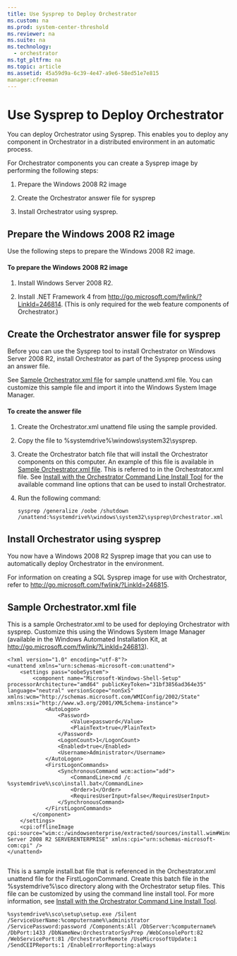 ```yaml
---
title: Use Sysprep to Deploy Orchestrator
ms.custom: na
ms.prod: system-center-threshold
ms.reviewer: na
ms.suite: na
ms.technology: 
  - orchestrator
ms.tgt_pltfrm: na
ms.topic: article
ms.assetid: 45a59d9a-6c39-4e47-a9e6-58ed51e7e815
manager:cfreeman
---
```

# Use Sysprep to Deploy Orchestrator
You can deploy Orchestrator using Sysprep. This enables you to deploy any component in Orchestrator in a distributed environment in an automatic process.  
  
For Orchestrator components you can create a Sysprep image by performing the following steps:  
  
1.  Prepare the Windows 2008 R2 image  
  
2.  Create the Orchestrator answer file for sysprep  
  
3.  Install Orchestrator using sysprep.  
  
## <a name="SCO_sysprep1"></a>Prepare the Windows 2008 R2 image  
Use the following steps to prepare the Windows 2008 R2 image.  
  
#### To prepare the Windows 2008 R2 image  
  
1.  Install Windows Server 2008 R2.  
  
2.  Install .NET Framework 4 from [http:\/\/go.microsoft.com\/fwlink\/?LinkId\=246814](http://go.microsoft.com/fwlink/?LinkId=246814). \(This is only required for the web feature components of Orchestrator.\)  
  
## <a name="SCO_sysprep2"></a>Create the Orchestrator answer file for sysprep  
Before you can use the Sysprep tool to install Orchestrator on Windows Server 2008 R2, install Orchestrator as part of the Sysprep process using an answer file.  
  
See [Sample Orchestrator.xml file](../../orch/deploy/Use-Sysprep-to-Deploy-Orchestrator.md#SCO_sysprep4) for sample unattend.xml file. You can customize this sample file and import it into the Windows System Image Manager.  
  
#### To create the answer file  
  
1.  Create the Orchestrator.xml unattend file using the sample provided.  
  
2.  Copy the file to %systemdrive%\\windows\\system32\\sysprep.  
  
3.  Create the Orchestrator batch file that will install the Orchestrator components on this computer. An example of this file is available in [Sample Orchestrator.xml file](../../orch/deploy/Use-Sysprep-to-Deploy-Orchestrator.md#SCO_sysprep4). This is referred to in the Orchestrator.xml file. See [Install with the Orchestrator Command Line Install Tool](../../orch/deploy/Install-with-the-Orchestrator-Command-Line-Install-Tool.md) for the available command line options that can be used to install Orchestrator.  
  
4.  Run the following command:  
  
    ```  
    sysprep /generalize /oobe /shutdown /unattend:%systemdrive%\windows\system32\sysprep\Orchestrator.xml  
    ```  
  
## <a name="SCO_sysprep3"></a>Install Orchestrator using sysprep  
You now have a Windows 2008 R2 Sysprep image that you can use to automatically deploy Orchestrator in the environment.  
  
For information on creating a SQL Sysprep image for use with Orchestrator, refer to [http:\/\/go.microsoft.com\/fwlink\/?LinkId\=246815](http://go.microsoft.com/fwlink/?LinkId=246815).  
  
## <a name="SCO_sysprep4"></a>Sample Orchestrator.xml file  
This is a sample Orchestrator.xml to be used for deploying Orchestrator with sysprep. Customize this using the Windows System Image Manager \(available in the Windows Automated Installation Kit, at [http:\/\/go.microsoft.com\/fwlink\/?LinkId\=246813](http://go.microsoft.com/fwlink/?LinkId=246813)\).  
  
```  
<?xml version="1.0" encoding="utf-8"?>  
<unattend xmlns="urn:schemas-microsoft-com:unattend">  
    <settings pass="oobeSystem">  
        <component name="Microsoft-Windows-Shell-Setup" processorArchitecture="amd64" publicKeyToken="31bf3856ad364e35" language="neutral" versionScope="nonSxS" xmlns:wcm="http://schemas.microsoft.com/WMIConfig/2002/State" xmlns:xsi="http://www.w3.org/2001/XMLSchema-instance">  
            <AutoLogon>  
                <Password>  
                    <Value>password</Value>  
                    <PlainText>true</PlainText>  
                </Password>  
                <LogonCount>1</LogonCount>  
                <Enabled>true</Enabled>  
                <Username>Administrator</Username>  
            </AutoLogon>  
            <FirstLogonCommands>  
                <SynchronousCommand wcm:action="add">  
                    <CommandLine>cmd /c %systemdrive%\sco\install.bat</CommandLine>  
                    <Order>1</Order>  
                    <RequiresUserInput>false</RequiresUserInput>  
                </SynchronousCommand>  
            </FirstLogonCommands>  
        </component>  
    </settings>  
    <cpi:offlineImage cpi:source="wim:c:/windowsenterprise/extracted/sources/install.wim#Windows Server 2008 R2 SERVERENTERPRISE" xmlns:cpi="urn:schemas-microsoft-com:cpi" />  
</unattend>  
  
```  
  
This is a sample install.bat file that is referenced in the Orchestrator.xml unattend file for the FirstLogonCommand. Create this batch file in the %systemdrive%\\sco directory along with the Orchestrator setup files. This file can be customized by using the command line install tool. For more information, see [Install with the Orchestrator Command Line Install Tool](../../orch/deploy/Install-with-the-Orchestrator-Command-Line-Install-Tool.md).  
  
```  
%systemdrive%\sco\setup\setup.exe /Silent /ServiceUserName:%computername%\administrator /ServicePassword:password /Components:All /DbServer:%computername%  /DbPort:1433 /DbNameNew:OrchestratorSysPrep /WebConsolePort:82 /WebServicePort:81 /OrchestratorRemote /UseMicrosoftUpdate:1 /SendCEIPReports:1 /EnableErrorReporting:always  
  
```  
  
